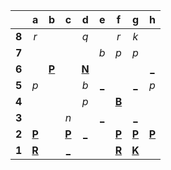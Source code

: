 |     |  a  |  b  |  c  |  d  |  e  |  f  |  g  |  h  |
|:---:|:---:|:---:|:---:|:---:|:---:|:---:|:---:|:---:|
|  **8**  |  _r_  |     |     |  _q_  |     |  _r_  |  _k_  |     |
|  **7**  |     |     |     |     |  _b_  |  _p_  |  _p_  |     |
|  **6**  |     |  [**P**](http://localhost:8080/api/chess/select?square=b6)  |     |  [**N**](http://localhost:8080/api/chess/select?square=d6)  |     |     |     |  [_](http://localhost:8080/api/chess/play?move=f4h6)  |
|  **5**  |  _p_  |     |     |  _b_  |  [_](http://localhost:8080/api/chess/play?move=f4e5)  |     |  [_](http://localhost:8080/api/chess/play?move=f4g5)  |  _p_  |
|  **4**  |     |     |     |  _p_  |     |  [**B**](http://localhost:8080/api/chess/select?square=f4)  |     |     |
|  **3**  |     |     |  _n_  |     |  [_](http://localhost:8080/api/chess/play?move=f4e3)  |     |  [_](http://localhost:8080/api/chess/play?move=f4g3)  |     |
|  **2**  |  [**P**](http://localhost:8080/api/chess/select?square=a2)  |     |  [**P**](https://github.com/grim-kalman)  |  [_](http://localhost:8080/api/chess/play?move=f4d2)  |     |  [**P**](http://localhost:8080/api/chess/select?square=f2)  |  [**P**](http://localhost:8080/api/chess/select?square=g2)  |  [**P**](http://localhost:8080/api/chess/select?square=h2)  |
|  **1**  |  [**R**](http://localhost:8080/api/chess/select?square=a1)  |     |  [_](http://localhost:8080/api/chess/play?move=f4c1)  |     |     |  [**R**](http://localhost:8080/api/chess/select?square=f1)  |  [**K**](http://localhost:8080/api/chess/select?square=g1)  |     |

